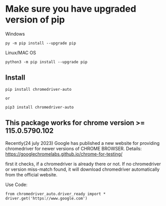 
# Make sure you have upgraded version of pip
Windows
```
py -m pip install --upgrade pip
```

Linux/MAC OS
```
python3 -m pip install --upgrade pip
```

## Install
```
pip install chromedriver-auto

or 

pip3 install chromedriver-auto
```

## This package works for chrome version >= 115.0.5790.102
Recently(24 july 2023) Google has published a new website for providing chromedriver for newer versions of CHROME BROWSER.
Details: https://googlechromelabs.github.io/chrome-for-testing/ 

first it checks, if a chromedriver is already there or not. If no chromedriver or version miss-match found, it will download chromedriver automatically from the official website.

Use Code:


```
from chromedriver_auto.driver_ready import *
driver.get('https://www.google.com')
```
